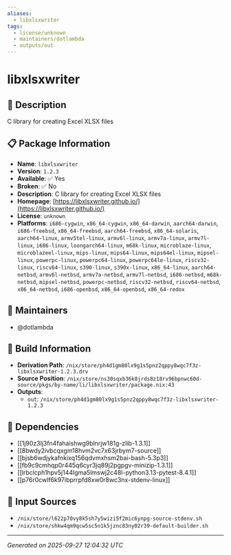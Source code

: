 ```yaml
---
aliases:
  - libxlsxwriter
tags:
  - license/unknown
  - maintainers/dotlambda
  - outputs/out
---
```


# libxlsxwriter

## 📝 Description

C library for creating Excel XLSX files

## 📋 Package Information

- **Name**: `libxlsxwriter`
- **Version**: `1.2.3`
- **Available**: ✅ Yes
- **Broken**: ✅ No
- **Description**: C library for creating Excel XLSX files
- **Homepage**: [https://libxlsxwriter.github.io/](https://libxlsxwriter.github.io/)
- **License**: `unknown`
- **Platforms**: `i686-cygwin`, `x86_64-cygwin`, `x86_64-darwin`, `aarch64-darwin`, `i686-freebsd`, `x86_64-freebsd`, `aarch64-freebsd`, `x86_64-solaris`, `aarch64-linux`, `armv5tel-linux`, `armv6l-linux`, `armv7a-linux`, `armv7l-linux`, `i686-linux`, `loongarch64-linux`, `m68k-linux`, `microblaze-linux`, `microblazeel-linux`, `mips-linux`, `mips64-linux`, `mips64el-linux`, `mipsel-linux`, `powerpc-linux`, `powerpc64-linux`, `powerpc64le-linux`, `riscv32-linux`, `riscv64-linux`, `s390-linux`, `s390x-linux`, `x86_64-linux`, `aarch64-netbsd`, `armv6l-netbsd`, `armv7a-netbsd`, `armv7l-netbsd`, `i686-netbsd`, `m68k-netbsd`, `mipsel-netbsd`, `powerpc-netbsd`, `riscv32-netbsd`, `riscv64-netbsd`, `x86_64-netbsd`, `i686-openbsd`, `x86_64-openbsd`, `x86_64-redox`
## 👥 Maintainers

- @dotlambda


## 🔧 Build Information

- **Derivation Path**: `/nix/store/ph4d1gm80lx9g1s5pnz2qppy8wqc7f3z-libxlsxwriter-1.2.3.drv`
- **Source Position**: `/nix/store/ns30sqxb36k8jrds8z18rv96bpnwc60d-source/pkgs/by-name/li/libxlsxwriter/package.nix:43`
- **Outputs**:
  - `out`:  `/nix/store/ph4d1gm80lx9g1s5pnz2qppy8wqc7f3z-libxlsxwriter-1.2.3`

## 🔗 Dependencies

- [[1j90z3lj3fn4fahaishwg9blnrjw181g-zlib-1.3.1]]
- [[8bwdy2ivbcqxgm18hvm2vc7x63jrbym7-source]]
- [[bjsb6wdjykafnkixq156qdvmxhsm2bai-bash-5.3p3]]
- [[fb9c9cmhqp0r445q6cyr3jq89j2pgpgv-minizip-1.3.1]]
- [[lrbclcph1hpv5j144lgma5lmswj2c48l-python3.13-pytest-8.4.1]]
- [[p76r0cwlf6k97ibprrpfd8xw0r8wc3nx-stdenv-linux]]

## 📁 Input Sources

- `/nix/store/l622p70vy8k5sh7y5wizi5f2mic6ynpg-source-stdenv.sh`
- `/nix/store/shkw4qm9qcw5sc5n1k5jznc83ny02r39-default-builder.sh`

---
*Generated on 2025-09-27 12:04:32 UTC*
